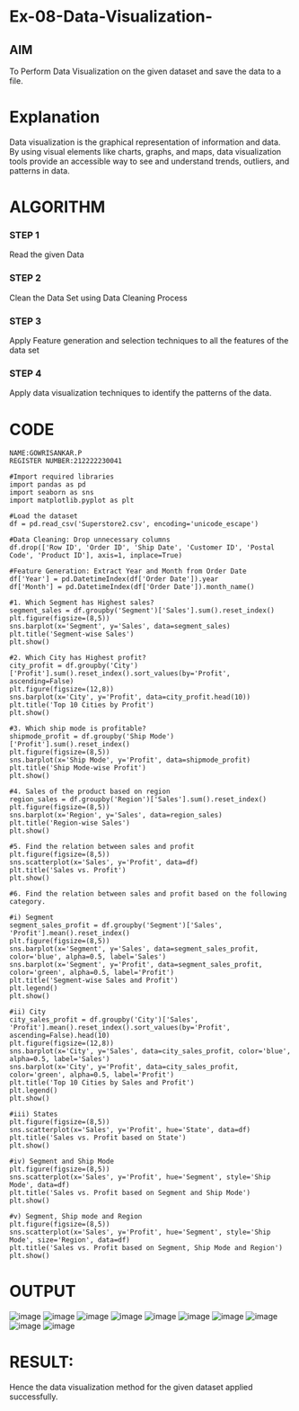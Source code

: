 # Ex-08-Data-Visualization-

## AIM
To Perform Data Visualization on the given dataset and save the data to a file. 

# Explanation
Data visualization is the graphical representation of information and data. By using visual elements like charts, graphs, and maps, data visualization tools provide an accessible way to see and understand trends, outliers, and patterns in data.

# ALGORITHM
### STEP 1
Read the given Data
### STEP 2
Clean the Data Set using Data Cleaning Process
### STEP 3
Apply Feature generation and selection techniques to all the features of the data set
### STEP 4
Apply data visualization techniques to identify the patterns of the data.


# CODE
```
NAME:GOWRISANKAR.P
REGISTER NUMBER:212222230041

#Import required libraries
import pandas as pd
import seaborn as sns
import matplotlib.pyplot as plt

#Load the dataset
df = pd.read_csv('Superstore2.csv', encoding='unicode_escape')

#Data Cleaning: Drop unnecessary columns
df.drop(['Row ID', 'Order ID', 'Ship Date', 'Customer ID', 'Postal Code', 'Product ID'], axis=1, inplace=True)

#Feature Generation: Extract Year and Month from Order Date
df['Year'] = pd.DatetimeIndex(df['Order Date']).year
df['Month'] = pd.DatetimeIndex(df['Order Date']).month_name()

#1. Which Segment has Highest sales?
segment_sales = df.groupby('Segment')['Sales'].sum().reset_index()
plt.figure(figsize=(8,5))
sns.barplot(x='Segment', y='Sales', data=segment_sales)
plt.title('Segment-wise Sales')
plt.show()

#2. Which City has Highest profit?
city_profit = df.groupby('City')['Profit'].sum().reset_index().sort_values(by='Profit', ascending=False)
plt.figure(figsize=(12,8))
sns.barplot(x='City', y='Profit', data=city_profit.head(10))
plt.title('Top 10 Cities by Profit')
plt.show()

#3. Which ship mode is profitable?
shipmode_profit = df.groupby('Ship Mode')['Profit'].sum().reset_index()
plt.figure(figsize=(8,5))
sns.barplot(x='Ship Mode', y='Profit', data=shipmode_profit)
plt.title('Ship Mode-wise Profit')
plt.show()

#4. Sales of the product based on region
region_sales = df.groupby('Region')['Sales'].sum().reset_index()
plt.figure(figsize=(8,5))
sns.barplot(x='Region', y='Sales', data=region_sales)
plt.title('Region-wise Sales')
plt.show()

#5. Find the relation between sales and profit
plt.figure(figsize=(8,5))
sns.scatterplot(x='Sales', y='Profit', data=df)
plt.title('Sales vs. Profit')
plt.show()

#6. Find the relation between sales and profit based on the following category.

#i) Segment
segment_sales_profit = df.groupby('Segment')['Sales', 'Profit'].mean().reset_index()
plt.figure(figsize=(8,5))
sns.barplot(x='Segment', y='Sales', data=segment_sales_profit, color='blue', alpha=0.5, label='Sales')
sns.barplot(x='Segment', y='Profit', data=segment_sales_profit, color='green', alpha=0.5, label='Profit')
plt.title('Segment-wise Sales and Profit')
plt.legend()
plt.show()

#ii) City
city_sales_profit = df.groupby('City')['Sales', 'Profit'].mean().reset_index().sort_values(by='Profit', ascending=False).head(10)
plt.figure(figsize=(12,8))
sns.barplot(x='City', y='Sales', data=city_sales_profit, color='blue', alpha=0.5, label='Sales')
sns.barplot(x='City', y='Profit', data=city_sales_profit, color='green', alpha=0.5, label='Profit')
plt.title('Top 10 Cities by Sales and Profit')
plt.legend()
plt.show()

#iii) States
plt.figure(figsize=(8,5))
sns.scatterplot(x='Sales', y='Profit', hue='State', data=df)
plt.title('Sales vs. Profit based on State')
plt.show()

#iv) Segment and Ship Mode
plt.figure(figsize=(8,5))
sns.scatterplot(x='Sales', y='Profit', hue='Segment', style='Ship Mode', data=df)
plt.title('Sales vs. Profit based on Segment and Ship Mode')
plt.show()

#v) Segment, Ship mode and Region
plt.figure(figsize=(8,5))
sns.scatterplot(x='Sales', y='Profit', hue='Segment', style='Ship Mode', size='Region', data=df)
plt.title('Sales vs. Profit based on Segment, Ship Mode and Region')
plt.show()
```

# OUTPUT
![image](https://github.com/harinidq/Ex-08-Data-Visualization-/assets/113497680/3fd50ba0-7640-4f6e-82e5-60d0f67b4a7f)
![image](https://github.com/harinidq/Ex-08-Data-Visualization-/assets/113497680/d9adc176-4ecd-4077-970b-dcc1ed70f0fa)
![image](https://github.com/harinidq/Ex-08-Data-Visualization-/assets/113497680/423b351b-dca9-4cfd-bbe9-27dfaab2842e)
![image](https://github.com/harinidq/Ex-08-Data-Visualization-/assets/113497680/fb88de13-8ebf-447f-a0dd-b990f682dd54)
![image](https://github.com/harinidq/Ex-08-Data-Visualization-/assets/113497680/f026c081-3979-4e6d-98dd-8639e916221e)
![image](https://github.com/harinidq/Ex-08-Data-Visualization-/assets/113497680/465e9f62-422c-4e46-ba6a-f2a31417d7be)
![image](https://github.com/harinidq/Ex-08-Data-Visualization-/assets/113497680/216dea09-4170-4272-a0b3-ec307798788d)
![image](https://github.com/harinidq/Ex-08-Data-Visualization-/assets/113497680/32c9646f-1b00-436b-9b6d-cefce11458fb)
![image](https://github.com/harinidq/Ex-08-Data-Visualization-/assets/113497680/62c526d4-27d9-4af4-af9f-e2afce1a6a88)
![image](https://github.com/harinidq/Ex-08-Data-Visualization-/assets/113497680/ced98db3-bb81-410b-8007-ea44955eba2e)


# RESULT:
Hence the data visualization method for the given dataset applied successfully.
